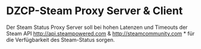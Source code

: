 DZCP-Steam Proxy Server & Client
===============

Der Steam Status Proxy Server soll bei hohen Latenzen und Timeouts der Steam API 
http://api.steampowered.com & http://steamcommunity.com * für die Verfügbarkeit des Steam-Status sorgen.
